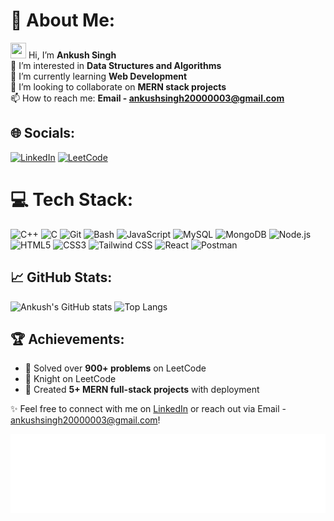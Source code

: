 # 💫 About Me:
<img src="https://github-production-user-asset-6210df.s3.amazonaws.com/24524555/238178097-766d336d-b87d-44ba-807c-c51de2bc6b4d.gif" width="25" height="25"/> Hi, I’m **Ankush Singh**  
👀 I’m interested in **Data Structures and Algorithms**  
🌱 I’m currently learning **Web Development**  
💞️ I’m looking to collaborate on **MERN stack projects**  
📫 How to reach me: **Email - [ankushsingh20000003@gmail.com](mailto:ankushsingh20000003@gmail.com)**
 
## 🌐 Socials:
[![LinkedIn](https://img.shields.io/badge/LinkedIn-0077B5?style=for-the-badge&logo=linkedin&logoColor=white)](https://www.linkedin.com/in/ankush-singh-/) 
[![LeetCode](https://img.shields.io/badge/dynamic/json?style=for-the-badge&labelColor=black&color=%23ffa116&label=Solved&query=solved&url=https%3A%2F%2Fleetcode-badge.vercel.app%2Fapi%2Fusers%2Fankush920&logo=leetcode&logoColor=yellow)](https://leetcode.com/ankush920/)

# 💻 Tech Stack:
![C++](https://img.shields.io/badge/C++-00599C?style=for-the-badge&logo=c%2B%2B&logoColor=white)
![C](https://img.shields.io/badge/C-00599C?style=for-the-badge&logo=c&logoColor=white)
![Git](https://img.shields.io/badge/Git-F05032?style=for-the-badge&logo=git&logoColor=white)
![Bash](https://img.shields.io/badge/Bash-4EAA25?style=for-the-badge&logo=gnu-bash&logoColor=white) 
![JavaScript](https://img.shields.io/badge/JavaScript-F7DF1E?style=for-the-badge&logo=javascript&logoColor=black)
![MySQL](https://img.shields.io/badge/MySQL-4479A1?style=for-the-badge&logo=mysql&logoColor=white)
![MongoDB](https://img.shields.io/badge/MongoDB-47A248?style=for-the-badge&logo=mongodb&logoColor=white)
![Node.js](https://img.shields.io/badge/Node.js-339933?style=for-the-badge&logo=nodedotjs&logoColor=white)
![HTML5](https://img.shields.io/badge/HTML5-E34F26?style=for-the-badge&logo=html5&logoColor=white)
![CSS3](https://img.shields.io/badge/CSS3-1572B6?style=for-the-badge&logo=css3&logoColor=white)
![Tailwind CSS](https://img.shields.io/badge/Tailwind_CSS-07B6D5?style=for-the-badge&logo=tailwind-css&logoColor=white)
![React](https://img.shields.io/badge/React-20232A?style=for-the-badge&logo=react&logoColor=61DAFB)
![Postman](https://img.shields.io/badge/Postman-FF6C37?style=for-the-badge&logo=postman&logoColor=white)

## 📈 GitHub Stats:
![Ankush's GitHub stats](https://github-readme-stats.vercel.app/api?username=ankush788&show_icons=true&theme=radical&hide_border=true)
![Top Langs](https://github-readme-stats.vercel.app/api/top-langs/?username=ankush788&layout=compact&theme=radical&hide_border=true)

## 🏆 Achievements:
- 🥇 Solved over **900+ problems** on LeetCode
- 🥈 Knight on LeetCode
- 🥉 Created **5+ MERN full-stack projects** with deployment

✨ Feel free to connect with me on [LinkedIn](https://www.linkedin.com/in/ankush-singh-/) or reach out via <a href="mailto:ankushsingh20000003@gmail.com" style="text-decoration: none; color: inherit;">Email - ankushsingh20000003@gmail.com</a>!


![Let’s create something amazing together!](animated.svg)

<!---
ankush788/ankush788 is a ✨ special ✨ repository because its `README.md` (this file) appears on your GitHub profile.
You can click the Preview link to take a look at your changes.
--->
